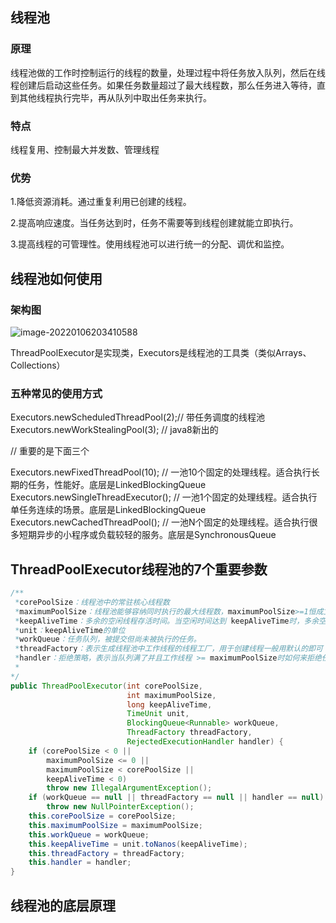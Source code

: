 ## 线程池

### 原理

​		线程池做的工作时控制运行的线程的数量，处理过程中将任务放入队列，然后在线程创建后启动这些任务。如果任务数量超过了最大线程数，那么任务进入等待，直到其他线程执行完毕，再从队列中取出任务来执行。

### 特点

线程复用、控制最大并发数、管理线程





### 优势

1.降低资源消耗。通过重复利用已创建的线程。

2.提高响应速度。当任务达到时，任务不需要等到线程创建就能立即执行。

3.提高线程的可管理性。使用线程池可以进行统一的分配、调优和监控。



## 线程池如何使用

### 架构图

![image-20220106203410588](https://gitee.com/wmbyy/typora_pictures/raw/master/pictures/image-20220106203410588.png)

ThreadPoolExecutor是实现类，Executors是线程池的工具类（类似Arrays、Collections）

### 五种常见的使用方式

Executors.newScheduledThreadPool(2);// 带任务调度的线程池
Executors.newWorkStealingPool(3); // java8新出的

// 重要的是下面三个

Executors.newFixedThreadPool(10); // 一池10个固定的处理线程。适合执行长期的任务，性能好。底层是LinkedBlockingQueue
Executors.newSingleThreadExecutor(); // 一池1个固定的处理线程。适合执行单任务连续的场景。底层是LinkedBlockingQueue
Executors.newCachedThreadPool(); // 一池N个固定的处理线程。适合执行很多短期异步的小程序或负载较轻的服务。底层是SynchronousQueue

## ThreadPoolExecutor线程池的7个重要参数

```java
/**
 *corePoolSize：线程池中的常驻核心线程数
 *maximumPoolSize：线程池能够容纳同时执行的最大线程数，maximumPoolSize>=1恒成立
 *keepAliveTime：多余的空闲线程存活时间。当空闲时间达到 keepAliveTime时，多余空闲线程会被销毁直到剩下 corePoolSize个线程为之
 *unit：keepAliveTime的单位
 *workQueue：任务队列，被提交但尚未被执行的任务。
 *threadFactory：表示生成线程池中工作线程的线程工厂，用于创建线程一般用默认的即可
 *handler：拒绝策略，表示当队列满了并且工作线程 >= maximumPoolSize时如何来拒绝任务
 *
*/
public ThreadPoolExecutor(int corePoolSize,
                          int maximumPoolSize,
                          long keepAliveTime,
                          TimeUnit unit,
                          BlockingQueue<Runnable> workQueue,
                          ThreadFactory threadFactory,
                          RejectedExecutionHandler handler) {
    if (corePoolSize < 0 ||
        maximumPoolSize <= 0 ||
        maximumPoolSize < corePoolSize ||
        keepAliveTime < 0)
        throw new IllegalArgumentException();
    if (workQueue == null || threadFactory == null || handler == null)
        throw new NullPointerException();
    this.corePoolSize = corePoolSize;
    this.maximumPoolSize = maximumPoolSize;
    this.workQueue = workQueue;
    this.keepAliveTime = unit.toNanos(keepAliveTime);
    this.threadFactory = threadFactory;
    this.handler = handler;
}
```







## 线程池的底层原理

